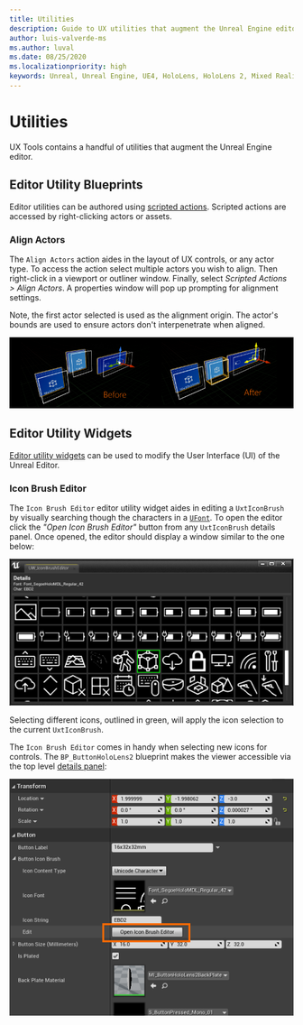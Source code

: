 ```yaml
---
title: Utilities
description: Guide to UX utilities that augment the Unreal Engine editor.
author: luis-valverde-ms
ms.author: luval
ms.date: 08/25/2020
ms.localizationpriority: high
keywords: Unreal, Unreal Engine, UE4, HoloLens, HoloLens 2, Mixed Reality, development, MRTK, UXT, UX Tools, Utilities
---
```


# Utilities

UX Tools contains a handful of utilities that augment the Unreal Engine editor.

## Editor Utility Blueprints

Editor utilities can be authored using [scripted actions](https://docs.unrealengine.com/en-US/Engine/Editor/ScriptingAndAutomation/Blueprints/ScriptedActions/index.html). Scripted actions are accessed by right-clicking actors or assets.

### Align Actors

The `Align Actors` action aides in the layout of UX controls, or any actor type. To access the action select multiple actors you wish to align. Then right-click in a viewport or outliner window. Finally, select _Scripted Actions > Align Actors_. A properties window will pop up prompting for alignment settings.

Note, the first actor selected is used as the alignment origin. The actor's bounds are used to ensure actors don't interpenetrate when aligned.

![AlignActors](Images/Utilities/UtilitiesAlignActors.png)

## Editor Utility Widgets

[Editor utility widgets](https://docs.unrealengine.com/en-US/Engine/UMG/UserGuide/EditorUtilityWidgets/index.html) can be used to modify the User Interface (UI) of the Unreal Editor.

### Icon Brush Editor

The `Icon Brush Editor` editor utility widget aides in editing a `UxtIconBrush` by visually searching  though the characters in a [`UFont`](https://docs.unrealengine.com/en-US/API/Runtime/Engine/Engine/UFont/index.html). To open the editor click the _"Open Icon Brush Editor"_ button from any `UxtIconBrush` details panel. Once opened, the editor should display a window similar to the one below:

![UtilitiesIconBrushEditor](Images/Utilities/UtilitiesIconBrushEditor.png)

Selecting different icons, outlined in green, will apply the icon selection to the current `UxtIconBrush`.

The `Icon Brush Editor` comes in handy when selecting new icons for controls. The `BP_ButtonHoloLens2` blueprint makes the viewer accessible via the top level [details panel](https://docs.unrealengine.com/en-US/Engine/UI/LevelEditor/Details/index.html):

![UtilitiesIconBrushEditorDetails](Images/Utilities/UtilitiesIconBrushEditorDetails.png)

